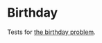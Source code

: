 # Birthday

Tests for [the birthday problem](https://en.wikipedia.org/wiki/Birthday_problem#A_simple_exponentiation).
